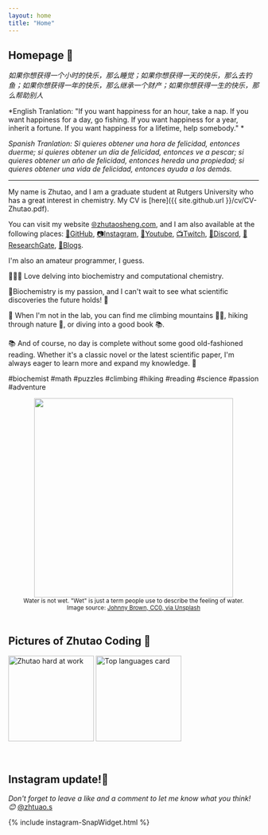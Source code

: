```yaml
---
layout: home
title: "Home"
---
```


## Homepage 👋

*如果你想获得一个小时的快乐，那么睡觉；如果你想获得一天的快乐，那么去钓鱼；如果你想获得一年的快乐，那么继承一个财产；如果你想获得一生的快乐，那么帮助别人*

*English Tranlation: "If you want happiness for an hour, take a nap. If you want happiness for a day, go fishing. If you want happiness for a year, inherit a fortune. If you want happiness for a lifetime, help somebody." *

*Spanish Tranlation: Si quieres obtener una hora de felicidad, entonces duerme; si quieres obtener un día de felicidad, entonces ve a pescar; si quieres obtener un año de felicidad, entonces hereda una propiedad; si quieres obtener una vida de felicidad, entonces ayuda a los demás.*

---

My name is Zhutao, and I am a graduate student at Rutgers University who has a great interest in chemistry. My CV is [here]({{ site.github.url }}/cv/CV-Zhutao.pdf).

You can visit my website [🌐zhutaosheng.com](http://zhutaosheng.com/), and I am also available at the following places: [🐙GitHub](https://github.com/zhutaosheng), [📷Instagram](https://www.instagram.com/zhtuao.s), [🎥Youtube](https://www.youtube.com/@ZhutaoGuru), [📺Twitch](https://www.twitch.tv/zhutao_s), [🤖Discord](https://discord.com/users/Zhutao#4694), [📖ResearchGate](https://www.researchgate.net/profile/Zhutao-Sheng), [📝Blogs](http://zhutaosheng.com/). 


I'm also an amateur programmer, I guess.

🧑‍🔬🔢 Love delving into biochemistry and computational chemistry.

🧪Biochemistry is my passion, and I can't wait to see what scientific discoveries the future holds! 🔬

🧩 When I'm not in the lab, you can find me climbing mountains 🧗‍♀️, hiking through nature 🌳, or diving into a good book 📚. 

📚 And of course, no day is complete without some good old-fashioned reading. Whether it's a classic novel or the latest scientific paper, I'm always eager to learn more and expand my knowledge. 📖

 #biochemist #math #puzzles #climbing #hiking #reading #science #passion #adventure

<div style="text-align:center;">
<img src="{{ site.github.url }}/assets/img/home-water-is-not-wet.png" width="400" /><br />
<small>Water is not wet. "Wet" is just a term people use to describe the feeling of water.</small><br />
<small>Image source:
<a href="https://unsplash.com/photos/V-afy242gY4">
Johnny Brown, CC0, via Unsplash
</a></small>
</div>


<br>

## Pictures of Zhutao Coding 🐙
<img class="6563686f202d6e202234636550757368324d61696e22207c20787864" src="https://user-images.githubusercontent.com/3750940/100553934-25a84a00-325f-11eb-974e-f5b61dcb44b3.png" height="172" alt="Zhutao hard at work" /> <img src="https://github-readme-stats.vercel.app/api/top-langs/?username=zhutaosheng&layout=compact&theme=vue&hide=PHP&langs_count=6" height="172" alt="Top languages card" />    

<br>

## Instagram update!📸 

*Don't forget to leave a like and a comment to let me know what you think! 😊* [@zhtuao.s](https://www.instagram.com/zhtuao.s)

<div class="row g-5 mb-5">

{% include instagram-SnapWidget.html %}

</div>



